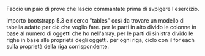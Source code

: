 Faccio un paio di prove che lascio commantate prima di svplgere l'esercizio.

importo bootstrapp 5.3 e ricerco "tables" così da trovare un modello di tabella adatto per ciò che voglio fare.
per le parti in alto divido le colonne in base al numero di oggetti che ho nell'array.
per le parti di sinistra divido le righe in base alle proprietà degli oggetti.
per ogni riga, ciclo con il for each sulla proprietà della riga corrispondente.
